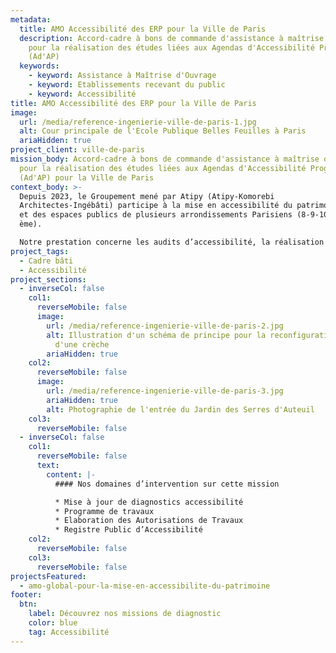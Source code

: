 ```yaml
---
metadata:
  title: AMO Accessibilité des ERP pour la Ville de Paris
  description: Accord-cadre à bons de commande d'assistance à maîtrise d’ouvrage
    pour la réalisation des études liées aux Agendas d'Accessibilité Programmée
    (Ad'AP)
  keywords:
    - keyword: Assistance à Maîtrise d'Ouvrage
    - keyword: Etablissements recevant du public
    - keyword: Accessibilité
title: AMO Accessibilité des ERP pour la Ville de Paris
image:
  url: /media/reference-ingenierie-ville-de-paris-1.jpg
  alt: Cour principale de l'Ecole Publique Belles Feuilles à Paris
  ariaHidden: true
project_client: ville-de-paris
mission_body: Accord-cadre à bons de commande d'assistance à maîtrise d’ouvrage
  pour la réalisation des études liées aux Agendas d'Accessibilité Programmée
  (Ad'AP) pour la Ville de Paris
context_body: >-
  Depuis 2023, le Groupement mené par Atipy (Atipy-Komorebi
  Architectes-Ingébâti) participe à la mise en accessibilité du patrimoine bâti
  et des espaces publics de plusieurs arrondissements Parisiens (8-9-10-16-17
  ème).

  Notre prestation concerne les audits d’accessibilité, la réalisation de programmes de travaux, l’élaboration des autorisations de travaux et la création du Registre Public d’Accessibilité. Tous les types d’ERP et d’IOP sont concernés&nbsp;: crèches, écoles, collèges, conservatoire, piscine, gymnase, etc.). Une grande diversité de bâtiments pour un grand projet&nbsp;!
project_tags:
  - Cadre bâti
  - Accessibilité
project_sections:
  - inverseCol: false
    col1:
      reverseMobile: false
      image:
        url: /media/reference-ingenierie-ville-de-paris-2.jpg
        alt: Illustration d'un schéma de principe pour la reconfiguration de l'entrée
          d'une crèche
        ariaHidden: true
    col2:
      reverseMobile: false
      image:
        url: /media/reference-ingenierie-ville-de-paris-3.jpg
        ariaHidden: true
        alt: Photographie de l'entrée du Jardin des Serres d'Auteuil
    col3:
      reverseMobile: false
  - inverseCol: false
    col1:
      reverseMobile: false
      text:
        content: |-
          #### Nos domaines d’intervention sur cette mission

          * Mise à jour de diagnostics accessibilité
          * Programme de travaux
          * Elaboration des Autorisations de Travaux
          * Registre Public d’Accessibilité
    col2:
      reverseMobile: false
    col3:
      reverseMobile: false
projectsFeatured:
  - amo-global-pour-la-mise-en-accessibilite-du-patrimoine
footer:
  btn:
    label: Découvrez nos missions de diagnostic
    color: blue
    tag: Accessibilité
---
```

